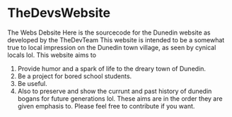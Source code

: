 # TheDevsWebsite
The Webs Debsite
Here is the sourcecode for the Dunedin website as developed by the TheDevTeam
This website is intended to be a somewhat true to local impression on the Dunedin town village, as seen by cynical locals lol.
This website aims to
  1. Provide humor and a spark of life to the dreary town of Dunedin.
  2. Be a project for bored school students.
  3. Be useful.
  4. Also to preserve and show the currunt and past history of dunedin bogans for future generations lol.
These aims are in the order they are given emphasis to. Please feel free to contribute if you want.
